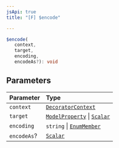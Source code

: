 ```yaml
---
jsApi: true
title: "[F] $encode"

---
```

```ts
$encode(
   context, 
   target, 
   encoding, 
   encodeAs?): void
```

## Parameters

| Parameter | Type |
| :------ | :------ |
| `context` | [`DecoratorContext`](../interfaces/DecoratorContext.md) |
| `target` | [`ModelProperty`](../interfaces/ModelProperty.md) \| [`Scalar`](../interfaces/Scalar.md) |
| `encoding` | `string` \| [`EnumMember`](../interfaces/EnumMember.md) |
| `encodeAs`? | [`Scalar`](../interfaces/Scalar.md) |
